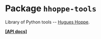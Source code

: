 # Package `hhoppe-tools`

Library of Python tools -- [Hugues Hoppe](https://hhoppe.com).

[**[API docs]**](https://hhoppe.github.io/hhoppe-tools/)
